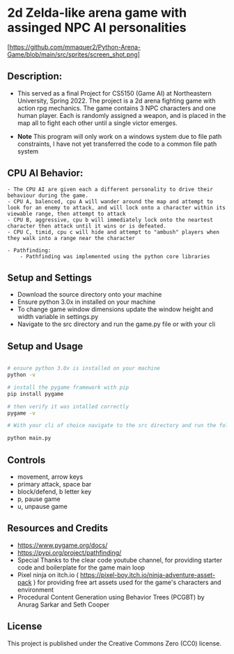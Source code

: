 # 2d Zelda-like arena game with assinged NPC AI personalities


[https://github.com/mmaquer2/Python-Arena-Game/blob/main/src/sprites/screen_shot.png]

## Description: 
- This served as a final Project for CS5150 (Game AI) at Northeastern University, Spring 2022. The project is a 2d arena fighting game with action rpg mechanics. The game contains 3 NPC characters and one human player. Each is randomly assigned a weapon, and is placed in the map all to fight each other until a single victor emerges.

- **Note** This program will only work on a windows system due to file path constraints, I have not yet transferred the code to a common file path system

## CPU AI Behavior: 
    - The CPU AI are given each a different personality to drive their behaviour during the game.
    - CPU A, balenced, cpu A will wander around the map and attempt to look for an enemy to attack, and will lock onto a character within its viewable range, then attempt to attack
    - CPU B, aggressive, cpu b will immediately lock onto the neartest character then attack until it wins or is defeated.
    - CPU C, timid, cpu c will hide and attempt to "ambush" players when they walk into a range near the character

    - Pathfinding:
        - Pathfinding was implemented using the python core libraries 

## Setup and Settings
- Download the source directory onto your machine 
- Ensure python 3.0x in installed on your machine 
- To change game window dimensions update the window height and width variable in settings.py
- Navigate to the src directory and run the game.py file or with your cli


## Setup and Usage

```bash

# ensure python 3.0x is installed on your machine
python -v

# install the pygame framework with pip 
pip install pygame

# then verify it was intalled correctly
pygame -v

# With your cli of choice navigate to the src directory and run the following command to start the game

python main.py 

``` 

## Controls

- movement, arrow keys
- primary attack, space bar
- block/defend, b letter key
- p, pause game
- u, unpause game

## Resources and Credits
- https://www.pygame.org/docs/
- https://pypi.org/project/pathfinding/
- Special Thanks to the clear code youtube channel, for providing starter code and boilerplate for the game main loop 
- Pixel ninja on itch.io ( https://pixel-boy.itch.io/ninja-adventure-asset-pack ) for providing free art assets used for the game's characters and environment 
- Procedural Content Generation using Behavior Trees (PCGBT) by 
Anurag Sarkar and Seth Cooper



## License 

This project is published under the Creative Commons Zero (CC0) license.
